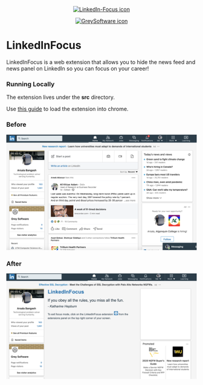 <p align="center">
  <a href="https://github.com/grey-software/LinkedIn-Focus" target="_blank">
    <img alt="LinkedIn-Focus icon" width="100" src="https://raw.githubusercontent.com/grey-software/LinkedIn-Focus/master/src/icon.png">
  </a>
</p>

<p align="center">
  <a href="https://github.com/grey-software/LinkedIn-Focus" target="_blank">
    <img alt="GreySoftware icon" width="100" src="https://raw.githubusercontent.com/grey-software/LinkedIn-Focus/master/src/logo.png">
  </a>
</p>


# LinkedInFocus


LinkedInFocus is a web extension that allows you to hide the news feed and news panel on LinkedIn so you can focus on your career!

### Running Locally

The extension lives under the __src__ directory.

Use [this guide](https://developer.chrome.com/extensions/getstarted) to load the extension into chrome.


### Before 
![Before](before.png)

### After 
![After](after.png)
